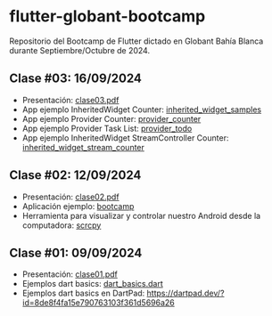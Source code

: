 # flutter-globant-bootcamp

Repositorio del Bootcamp de Flutter dictado en Globant Bahía Blanca durante Septiembre/Octubre de 2024.

## Clase #03: 16/09/2024

- Presentación: [clase03.pdf](https://github.com/emanuelnlopez/flutter-globant-bootcamp/blob/main/clase03/clase03.pdf)
- App ejemplo InheritedWidget Counter: [inherited_widget_samples](https://github.com/emanuelnlopez/flutter-globant-bootcamp/blob/main/clase03/inherited_widget_samples)
- App ejemplo Provider Counter: [provider_counter](https://github.com/emanuelnlopez/flutter-globant-bootcamp/blob/main/clase03/provider_counter)
- App ejemplo Provider Task List: [provider_todo](https://github.com/emanuelnlopez/flutter-globant-bootcamp/blob/main/clase03/provider_todo)
- App ejemplo InheritedWidget StreamController Counter: [inherited_widget_stream_counter](https://github.com/emanuelnlopez/flutter-globant-bootcamp/blob/main/clase03/inherited_widget_stream_counter)

## Clase #02: 12/09/2024

- Presentación: [clase02.pdf](https://github.com/emanuelnlopez/flutter-globant-bootcamp/blob/main/clase02/clase02.pdf)
- Aplicación ejemplo: [bootcamp](https://github.com/emanuelnlopez/flutter-globant-bootcamp/blob/main/clase02/bootcamp)
- Herramienta para visualizar y controlar nuestro Android desde la computadora: [scrcpy](https://github.com/Genymobile/scrcpy)

## Clase #01: 09/09/2024

- Presentación: [clase01.pdf](https://github.com/emanuelnlopez/flutter-globant-bootcamp/blob/main/clase01/clase01.pdf)
- Ejemplos dart basics: [dart_basics.dart](https://github.com/emanuelnlopez/flutter-globant-bootcamp/blob/main/clase01/dart_basics.dart)
- Ejemplos dart basics en DartPad: https://dartpad.dev/?id=8de8f4fa15e790763103f361d5696a26